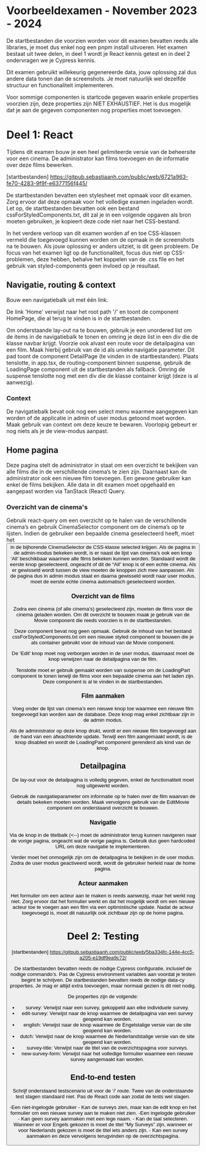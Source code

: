 # Voorbeeldexamen - November 2023 - 2024

De startbestanden die voorzien worden voor dit examen bevatten reeds alle libraries, je moet dus enkel nog een pnpm install uitvoeren.
Het examen bestaat uit twee delen, in deel 1 wordt je React kennis getest en in deel 2 ondervragen we je Cypress kennis.

Dit examen gebruikt willekeurig gegenereerde data, jouw oplossing zal dus andere data tonen dan de screenshots.
Je moet natuurlijk wel dezelfde structuur en functionaliteit implementeren.

Voor sommige componenten is startcode gegeven waarin enkele properties voorzien zijn, deze properties zijn NIET EXHAUSTIEF.
Het is dus mogelijk dat je aan de gegeven componenten nog properties moet toevoegen.

# Deel 1: React

Tijdens dit examen bouw je een heel gelimiteerde versie van de beheersite voor een cinema.
De administrator kan films toevoegen en de informatie over deze films bewerken.

[startbestanden] https://gitpub.sebastiaanh.com/public/web/6721a963-fe70-4283-9f9f-e6377156f445/

De startbestanden bevatten een stylesheet met opmaak voor dit examen.
Zorg ervoor dat deze opmaak voor het volledige examen ingeladen wordt.
Let op, de startbestanden bevatten ook een bestand cssForStyledComponents.txt, dit zal je in een volgende opgaven als bron moeten gebruiken, je kopieert deze code niet naar het CSS-bestand.

In het verdere verloop van dit examen worden af en toe CSS-klassen vermeld die toegevoegd kunnen worden om de opmaak in de screenshots na te bouwen.
Als jouw oplossing er anders uitziet, is dit geen probleem.
De focus van het examen ligt op de functionaliteit, focus dus niet op CSS-problemen, deze hebben, behalve het koppelen van de .css file en het gebruik van styled-components geen invloed op je resultaat.

## Navigatie, routing & context
Bouw een navigatiebalk uit met één link.

De link 'Home' verwijst naar het root path '/' en toont de component HomePage, die al terug te vinden is in de startbestanden.

Om onderstaande lay-out na te bouwen, gebruik je een unordered list om de items in de navigatiebalk te tonen en omring je deze list in een div die de klasse navbar krijgt.
Voorzie ook alvast een route voor de detailpagina van een film. Maak hierbij gebruik van de id als unieke navigatie parameter.
Dit pad toont de component DetailPage (te vinden in de startbestanden).
Plaats tenslotte, in app.tsx, de routing-component binnen suspense, gebruik de LoadingPage component uit de startbestanden als fallback.
Omring de suspense tenslotte nog met een div die de klasse container krijgt (deze is al aanwezig).

### Context
De navigatiebalk bevat ook nog een select menu waarmee aangegeven kan worden of de applicatie in admin of user modus getoond moet worden.
Maak gebruik van context om deze keuze te bewaren. Voorlopig gebeurt er nog niets als je de view-modus aanpast.

## Home pagina
Deze pagina stelt de administrator in staat om een overzicht te bekijken van alle films die in de verschillende cinema’s te zien zijn. Daarnaast kan de administrator ook een nieuwe film toevoegen.
Een gewone gebruiker kan enkel de films bekijken.
Alle data in dit examen moet opgehaald en aangepast worden via TanStack (React) Query.

### Overzicht van de cinema's
Gebruik react-query om een overzicht op te halen van de verschillende cinema’s en gebruik CinemaSelector component om de cinema’s op te lijsten.
Indien de gebruiker een bepaalde cinema geselecteerd heeft, moet het <button> in de bijhorende CinemaSelector de CSS-klasse selected krijgen.
Als de pagina in de admin-modus bekeken wordt, is er naast de lijst van cinema’s ook een knop ‘All’ beschikbaar waarmee alle films bekeken kunnen worden.
Standaard wordt de eerste knop geselecteerd, ongeacht of dit de “All” knop is of een echte cinema.
Als er gewisseld wordt tussen de view moeten de knoppen zich mee aanpassen.
Als de pagina dus in admin modus staat en daarna gewisseld wordt naar user modus, moet de eerste echte cinema automatisch geselecteerd worden.

### Overzicht van de films
Zodra een cinema (of alle cinema’s) geselecteerd zijn, moeten de films voor die cinema geladen worden.
Om dit overzicht te bouwen maak je gebruik van de Movie component die reeds voorzien is in de startbestanden.

Deze component bevat nog geen opmaak. Gebruik de inhoud van het bestand cssForStyledComponents.txt om een nieuwe styled component te bouwen die je als container gebruikt voor de inhoud van de Movie component.

De 'Edit' knop moet nog verborgen worden in de user modus, daarnaast moet de knop verwijzen naar de detailpagina van de film.

Tenslotte moet er gebruik gemaakt worden van suspense om de LoadingPart component te tonen terwijl de films voor een bepaalde cinema aan het laden zijn.
Deze component is al te vinden in de startbestanden.

### Film aanmaken
Voeg onder de lijst van cinema’s een nieuwe knop toe waarmee een nieuwe film toegevoegd kan worden aan de database.
Deze knop mag enkel zichtbaar zijn in de admin modus.

Als de administrator op deze knop drukt, wordt er een nieuwe film toegevoegd aan de hand van een afwachtende update.
Terwijl een film aangemaakt wordt, is de knop disabled en wordt de LoadingPart component gerenderd als kind van de knop.

## Detailpagina
De lay-out voor de detailpagina is volledig gegeven, enkel de functionaliteit moet nog uitgewerkt worden.

Gebruik de navigatieparameter om informatie op te halen over de film waarvan de details bekeken moeten worden.
Maak vervolgens gebruik van de EditMovie component om onderstaand overzicht te bouwen.

### Navigatie
Via de knop in de titelbalk (<--) moet de administrator terug kunnen navigeren naar de vorige pagina, ongeacht wat de vorige pagina is.
Gebruik dus geen hardcoded URL om deze navigatie te implementeren.

Verder moet het onmogelijk zijn om de detailpagina te bekijken in de user modus.
Zodra de user modus geactiveerd wordt, wordt de gebruiker herleid naar de home pagina.

### Acteur aanmaken
Het formulier om een acteur aan te maken is reeds aanwezig, maar het werkt nog niet.
Zorg ervoor dat het formulier werkt en dat het mogelijk wordt om een nieuwe acteur toe te voegen aan een film via een optimistische update.
Nadat de acteur toegevoegd is, moet dit natuurlijk ook zichtbaar zijn op de home pagina.

# Deel 2: Testing

[startbestanden] https://gitpub.sebastiaanh.com/public/web/5ba334fc-144e-4cc5-a205-e19df9ea9c72/

De startbestanden bevatten reeds de nodige Cypress configuratie, inclusief de nodige commando’s.
Pas de Cypress environment variables aan voordat je testen begint te schrijven. De startbestanden bevatten reeds de nodige data-cy properties.
Je mag er altijd extra toevoegen, maar normaal gezien is dit niet nodig.

De properties zijn de volgende:
- survey: Verwijst naar een survey, gekoppeld aan elke individuele survey.
- edit-survey: Verwijst naar de knop waarmee de detailpagina van een survey geopend kan worden.
- english: Verwijst naar de knop waarmee de Engelstalige versie van de site geopend kan worden.
- dutch: Verwijst naar de knop waarmee de Nederlandstalige versie van de site geopend kan worden.
- survey-title: Verwijst naar de titel van de overzichtspagina voor surveys.
- new-survey-form: Verwijst naar het volledige formulier waarmee een nieuwe survey aangemaakt kan worden.

## End-to-end testen
Schrijf onderstaand testscenario uit voor de ‘/’ route. Twee van de onderstaande test slagen standaard niet.
Pas de React code aan zodat de tests wel slagen.

-Een niet-ingelogde gebruiker
	- Kan de surveys zien, maar kan de edit knop en het formulier om een nieuwe survey aan te maken niet zien.
-Een ingelogde gebruiker
	- Kan geen survey aanmaken met een lege naam.
	- Kan de taal selecteren. Wanneer er voor Engels gekozen is moet de titel “My Surveys” zijn, wanneer er voor Nederlands gekozen is moet de titel iets anders zijn.
	- Kan een survey aanmaken en deze vervolgens terugvinden op de overzichtspagina.